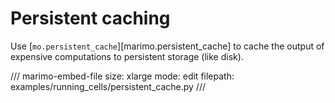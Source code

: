 # Persistent caching

Use [`mo.persistent_cache`][marimo.persistent_cache] to cache the output of
expensive computations to persistent storage (like disk).

/// marimo-embed-file
    size: xlarge
    mode: edit
    filepath: examples/running_cells/persistent_cache.py
///
